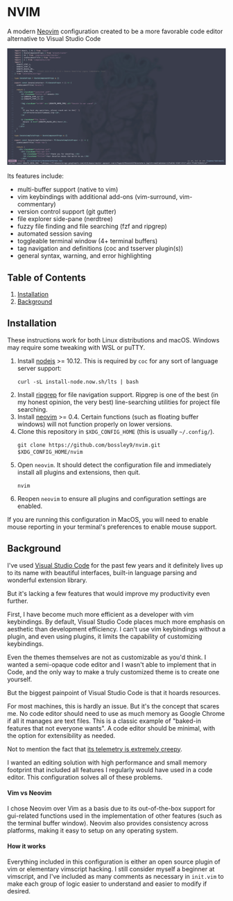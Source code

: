# NVIM

A modern [Neovim](https://neovim.io/) configuration created to be a more favorable code editor
alternative to Visual Studio Code

![a demonstration of my configuration](demo.gif)

Its features include:

- multi-buffer support (native to vim)
- vim keybindings with additional add-ons (vim-surround, vim-commentary)
- version control support (git gutter)
- file explorer side-pane (nerdtree)
- fuzzy file finding and file searching (fzf and ripgrep)
- automated session saving
- toggleable terminal window (4+ terminal buffers)
- tag navigation and definitions (coc and tsserver plugin(s))
- general syntax, warning, and error highlighting

## Table of Contents

1. [Installation](#installation)
2. [Background](#background)

## Installation <a name="installation"></a>

These instructions work for both Linux distributions and macOS. Windows may require some
tweaking with WSL or puTTY.

1. Install [nodejs](https://nodejs.org/en/download) >= 10.12. This is required by `coc`
   for any sort of language server support:
   ```
   curl -sL install-node.now.sh/lts | bash
   ```
2. Install [ripgrep](https://github.com/BurntSushi/ripgrep#installation)
   for file navigation support. Ripgrep is one of the best
   (in my honest opinion, the very best) line-searching utilities
   for project file searching.
3. Install [neovim](https://github.com/neovim/neovim/wiki/Installing-Neovim) >= 0.4.
   Certain functions (such as floating buffer windows) will not function properly on
   lower versions.
4. Clone this repository in `$XDG_CONFIG_HOME` (this is usually `~/.config/`).
   ```
   git clone https://github.com/bossley9/nvim.git $XDG_CONFIG_HOME/nvim
   ```
5. Open `neovim`. It should detect the configuration file and immediately
   install all plugins and extensions, then quit.
   ```
   nvim
   ```
6. Reopen `neovim` to ensure all plugins and configuration
   settings are enabled.

If you are running this configuration in MacOS, you will need to enable mouse reporting in your
terminal's preferences to enable mouse support.

## Background <a name="background"></a>

I've used [Visual Studio Code](https://code.visualstudio.com/) for the past few years and it
definitely lives up to its name with beautiful interfaces, built-in language parsing and
wonderful extension library.

But it's lacking a few features that would improve my productivity even further.

First, I have become much more efficient as a developer with vim keybindings. By default,
Visual Studio Code places much more emphasis on aesthetic than development efficiency. I can't
use vim keybindings without a plugin, and even using plugins, it limits the capability of
customizing keybindings.

Even the themes themselves are not as customizable as you'd think. I wanted a semi-opaque
code editor and I wasn't able to implement that in Code, and the only way to make a truly
customized theme is to create one yourself.

But the biggest painpoint of Visual Studio Code is that it hoards resources.

For most machines, this is hardly an issue. But it's the concept that scares me. No code editor
should need to use as much memory as Google Chrome if all it manages are text files. This is a
classic example of "baked-in features that not everyone wants". A code editor should be
minimal, with the option for extensibility as needed.

Not to mention the fact that [its telemetry is extremely creepy](https://stackoverflow.com/questions/40451596/visual-studio-code-still-accessing-internet-after-update-and-telemetry-was-disab).

I wanted an editing solution with high performance and small memory footprint that included
all features I regularly would have used in a code editor. This configuration solves all of
these problems.

#### Vim vs Neovim

I chose Neovim over Vim as a basis due to its out-of-the-box support for gui-related functions
used in the implementation of other features (such as the terminal buffer window). Neovim also
provides consistency across platforms, making it easy to setup on any operating system.

#### How it works

Everything included in this configuration is either an open source plugin of vim or
elementary vimscript hacking. I still consider myself a beginner at vimscript, and I've
included as many comments as necessary in `init.vim` to make each group of logic easier to
understand and easier to modify if desired.
